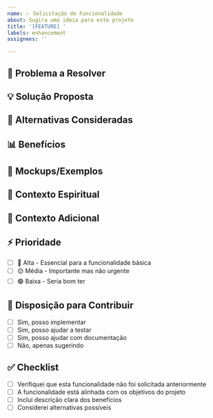 ```yaml
---
name: ✨ Solicitação de Funcionalidade
about: Sugira uma ideia para este projeto
title: '[FEATURE] '
labels: enhancement
assignees: ''

---
```


## 🎯 Problema a Resolver
<!-- Uma descrição clara e concisa do problema. Ex: Fico frustrado quando [...] -->

## 💡 Solução Proposta
<!-- Uma descrição clara e concisa do que você quer que aconteça -->

## 🔄 Alternativas Consideradas
<!-- Uma descrição clara e concisa de quaisquer soluções ou funcionalidades alternativas que você considerou -->

## 📊 Benefícios
<!-- Como esta funcionalidade beneficiará os usuários do Verse-Musa? -->

## 🎨 Mockups/Exemplos
<!-- Se aplicável, adicione mockups, wireframes ou exemplos de outras aplicações -->

## 🙏 Contexto Espiritual
<!-- Como esta funcionalidade pode ajudar usuários em sua jornada de escrita cristã? -->

## 📝 Contexto Adicional
<!-- Adicione qualquer outro contexto ou capturas de tela sobre a solicitação de funcionalidade aqui -->

## ⚡ Prioridade
<!-- Na sua opinião, qual a prioridade desta funcionalidade? -->
- [ ] 🔴 Alta - Essencial para a funcionalidade básica
- [ ] 🟡 Média - Importante mas não urgente
- [ ] 🟢 Baixa - Seria bom ter

## 🤝 Disposição para Contribuir
<!-- Você estaria disposto a contribuir com esta funcionalidade? -->
- [ ] Sim, posso implementar
- [ ] Sim, posso ajudar a testar
- [ ] Sim, posso ajudar com documentação
- [ ] Não, apenas sugerindo

## ✅ Checklist
- [ ] Verifiquei que esta funcionalidade não foi solicitada anteriormente
- [ ] A funcionalidade está alinhada com os objetivos do projeto
- [ ] Inclui descrição clara dos benefícios
- [ ] Considerei alternativas possíveis
